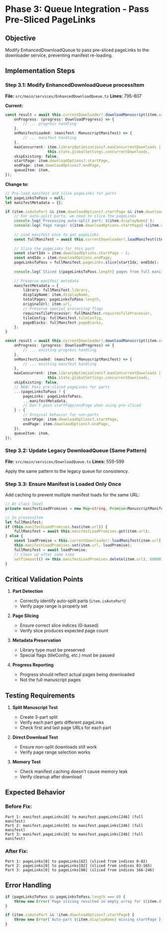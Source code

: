# Phase 3: Queue Integration - Pass Pre-Sliced PageLinks

## Objective
Modify EnhancedDownloadQueue to pass pre-sliced pageLinks to the downloader service, preventing manifest re-loading.

## Implementation Steps

### Step 3.1: Modify EnhancedDownloadQueue processItem
**File:** `src/main/services/EnhancedDownloadQueue.ts`
**Lines:** 795-807

**Current:**
```typescript
const result = await this.currentDownloader!.downloadManuscript(item.url, {
    onProgress: (progress: DownloadProgress) => {
        // ... progress handling
    },
    onManifestLoaded: (manifest: ManuscriptManifest) => {
        // ... manifest handling
    },
    maxConcurrent: item.libraryOptimizations?.maxConcurrentDownloads || 
                   this.state.globalSettings.concurrentDownloads,
    skipExisting: false,
    startPage: item.downloadOptions?.startPage,
    endPage: item.downloadOptions?.endPage,
    queueItem: item,
});
```

**Change to:**
```typescript
// Pre-load manifest and slice pageLinks for parts
let pageLinksToPass = null;
let manifestMetadata = {};

if (item.isAutoPart && item.downloadOptions?.startPage && item.downloadOptions?.endPage) {
    // For auto-split parts, we need to slice the pageLinks
    console.log(`Processing auto-split part: ${item.displayName}`);
    console.log(`Page range: ${item.downloadOptions.startPage}-${item.downloadOptions.endPage}`);
    
    // Load manifest once to get pageLinks
    const fullManifest = await this.currentDownloader!.loadManifest(item.url);
    
    // Slice the pageLinks for this part
    const startIdx = item.downloadOptions.startPage - 1;
    const endIdx = item.downloadOptions.endPage;
    pageLinksToPass = fullManifest.pageLinks.slice(startIdx, endIdx);
    
    console.log(`Sliced ${pageLinksToPass.length} pages from full manifest (${fullManifest.totalPages} total)`);
    
    // Preserve manifest metadata
    manifestMetadata = {
        library: fullManifest.library,
        displayName: item.displayName,
        totalPages: pageLinksToPass.length,
        originalUrl: item.url,
        // Preserve special processing flags
        requiresTileProcessor: fullManifest.requiresTileProcessor,
        tileConfig: fullManifest.tileConfig,
        pageBlocks: fullManifest.pageBlocks,
    };
}

const result = await this.currentDownloader!.downloadManuscript(item.url, {
    onProgress: (progress: DownloadProgress) => {
        // ... existing progress handling
    },
    onManifestLoaded: (manifest: ManuscriptManifest) => {
        // ... existing manifest handling
    },
    maxConcurrent: item.libraryOptimizations?.maxConcurrentDownloads || 
                   this.state.globalSettings.concurrentDownloads,
    skipExisting: false,
    // NEW: Pass pre-sliced pageLinks for parts
    ...(pageLinksToPass ? {
        pageLinks: pageLinksToPass,
        ...manifestMetadata,
        // Don't pass startPage/endPage when using pre-sliced
    } : {
        // Original behavior for non-parts
        startPage: item.downloadOptions?.startPage,
        endPage: item.downloadOptions?.endPage,
    }),
    queueItem: item,
});
```

### Step 3.2: Update Legacy DownloadQueue (Same Pattern)
**File:** `src/main/services/DownloadQueue.ts`
**Lines:** 559-599

Apply the same pattern to the legacy queue for consistency.

### Step 3.3: Ensure Manifest is Loaded Only Once
Add caching to prevent multiple manifest loads for the same URL:

```typescript
// At class level
private manifestLoadPromises = new Map<string, Promise<ManuscriptManifest>>();

// In processItem
let fullManifest;
if (this.manifestLoadPromises.has(item.url)) {
    fullManifest = await this.manifestLoadPromises.get(item.url);
} else {
    const loadPromise = this.currentDownloader!.loadManifest(item.url);
    this.manifestLoadPromises.set(item.url, loadPromise);
    fullManifest = await loadPromise;
    // Clean up after some time
    setTimeout(() => this.manifestLoadPromises.delete(item.url), 60000);
}
```

## Critical Validation Points

1. **Part Detection**
   - Correctly identify auto-split parts (`item.isAutoPart`)
   - Verify page range is properly set

2. **Page Slicing**
   - Ensure correct slice indices (0-based)
   - Verify slice produces expected page count

3. **Metadata Preservation**
   - Library type must be preserved
   - Special flags (tileConfig, etc.) must be passed

4. **Progress Reporting**
   - Progress should reflect actual pages being downloaded
   - Not the full manuscript pages

## Testing Requirements

1. **Split Manuscript Test**
   - Create 3-part split
   - Verify each part gets different pageLinks
   - Check first and last page URLs for each part

2. **Direct Download Test**
   - Ensure non-split downloads still work
   - Verify page range selection works

3. **Memory Test**
   - Check manifest caching doesn't cause memory leak
   - Verify cleanup after download

## Expected Behavior

### Before Fix:
```
Part 1: manifest.pageLinks[0] to manifest.pageLinks[246] (full manifest)
Part 2: manifest.pageLinks[0] to manifest.pageLinks[246] (full manifest) 
Part 3: manifest.pageLinks[0] to manifest.pageLinks[246] (full manifest)
```

### After Fix:
```
Part 1: pageLinks[0] to pageLinks[82] (sliced from indices 0-82)
Part 2: pageLinks[0] to pageLinks[82] (sliced from indices 83-165)
Part 3: pageLinks[0] to pageLinks[80] (sliced from indices 166-246)
```

## Error Handling

```typescript
if (pageLinksToPass && pageLinksToPass.length === 0) {
    throw new Error(`Page slicing resulted in empty array for ${item.displayName}`);
}

if (item.isAutoPart && !item.downloadOptions?.startPage) {
    throw new Error(`Auto-part ${item.displayName} missing startPage`);
}
```